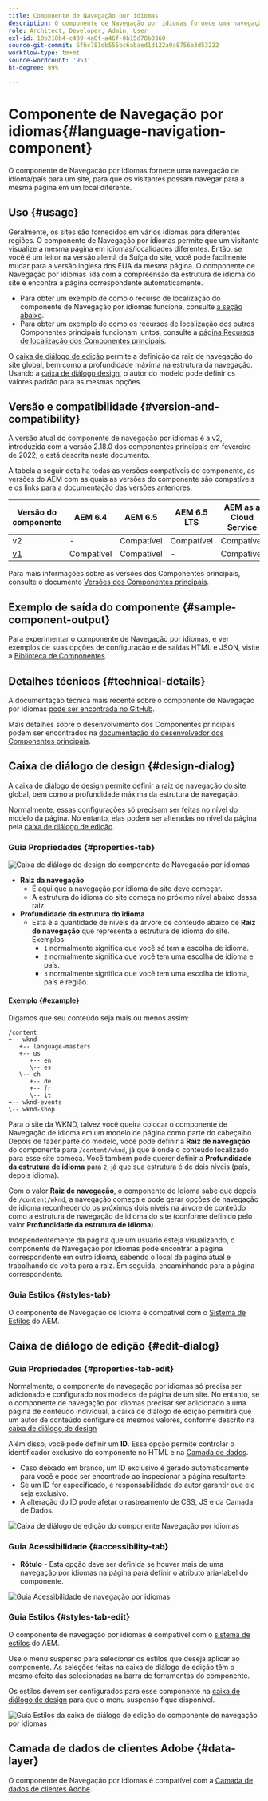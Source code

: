 ```yaml
---
title: Componente de Navegação por idiomas
description: O componente de Navegação por idiomas fornece uma navegação de idioma/país para um site, para que os visitantes possam navegar para a mesma página em um local diferente.
role: Architect, Developer, Admin, User
exl-id: 10b218b4-c439-4a0f-a46f-0b15d78b0360
source-git-commit: 6fbc781db555bc6abaed1d122a9a8756e3d53222
workflow-type: tm+mt
source-wordcount: '953'
ht-degree: 99%

---
```


# Componente de Navegação por idiomas{#language-navigation-component}

O componente de Navegação por idiomas fornece uma navegação de idioma/país para um site, para que os visitantes possam navegar para a mesma página em um local diferente.

## Uso {#usage}

Geralmente, os sites são fornecidos em vários idiomas para diferentes regiões. O componente de Navegação por idiomas permite que um visitante visualize a mesma página em idiomas/localidades diferentes. Então, se você é um leitor na versão alemã da Suíça do site, você pode facilmente mudar para a versão inglesa dos EUA da mesma página. O componente de Navegação por idiomas lida com a compreensão da estrutura de idioma do site e encontra a página correspondente automaticamente.

* Para obter um exemplo de como o recurso de localização do componente de Navegação por idiomas funciona, consulte [a seção abaixo](#example).
* Para obter um exemplo de como os recursos de localização dos outros Componentes principais funcionam juntos, consulte a [página Recursos de localização dos Componentes principais](/help/get-started/localization.md).

O [caixa de diálogo de edição](#edit-dialog) permite a definição da raiz de navegação do site global, bem como a profundidade máxima na estrutura da navegação. Usando a [caixa de diálogo design](#design-dialog), o autor do modelo pode definir os valores padrão para as mesmas opções.

## Versão e compatibilidade {#version-and-compatibility}

A versão atual do componente de navegação por idiomas é a v2, introduzida com a versão 2.18.0 dos componentes principais em fevereiro de 2022, e está descrita neste documento.

A tabela a seguir detalha todas as versões compatíveis do componente, as versões do AEM com as quais as versões do componente são compatíveis e os links para a documentação das versões anteriores.

| Versão do componente | AEM 6.4 | AEM 6.5 | AEM 6.5 LTS | AEM as a Cloud Service |
|--- |--- |--- |---|---|
| v2 | - | Compatível | Compatível | Compatível |
| [v1](v1/language-navigation.md) | Compatível | Compatível | - | Compatível |

Para mais informações sobre as versões dos Componentes principais, consulte o documento [Versões dos Componentes principais](/help/versions.md).

## Exemplo de saída do componente {#sample-component-output}

Para experimentar o componente de Navegação por idiomas, e ver exemplos de suas opções de configuração e de saídas HTML e JSON, visite a [Biblioteca de Componentes](https://adobe.com/go/aem_cmp_library_langnav_br).

## Detalhes técnicos {#technical-details}

A documentação técnica mais recente sobre o componente de Navegação por idiomas [pode ser encontrada no GitHub](https://adobe.com/go/aem_cmp_tech_langnav_v2_br).

Mais detalhes sobre o desenvolvimento dos Componentes principais podem ser encontrados na [documentação do desenvolvedor dos Componentes principais](/help/developing/overview.md).

## Caixa de diálogo de design {#design-dialog}

A caixa de diálogo de design permite definir a raiz de navegação do site global, bem como a profundidade máxima da estrutura de navegação.

Normalmente, essas configurações só precisam ser feitas no nível do modelo da página. No entanto, elas podem ser alteradas no nível da página pela [caixa de diálogo de edição](#edit-dialog).

### Guia Propriedades {#properties-tab}

![Caixa de diálogo de design do componente de Navegação por idiomas](/help/assets/language-navigation-design.png)

* **Raiz da navegação**
   * É aqui que a navegação por idioma do site deve começar.
   * A estrutura do idioma do site começa no próximo nível abaixo dessa raiz.
* **Profundidade da estrutura do idioma**
   * Esta é a quantidade de níveis da árvore de conteúdo abaixo de **Raiz de navegação** que representa a estrutura de idioma do site. Exemplos:
      * `1` normalmente significa que você só tem a escolha de idioma.
      * `2` normalmente significa que você tem uma escolha de idioma e país.
      * `3` normalmente significa que você tem uma escolha de idioma, país e região.

#### Exemplo {#example}

Digamos que seu conteúdo seja mais ou menos assim:

```
/content
+-- wknd
   +-- language-masters
   +-- us
      +-- en
      \-- es
   \-- ch
      +-- de
      +-- fr
      \-- it
+-- wknd-events
\-- wknd-shop
```

Para o site da WKND, talvez você queira colocar o componente de Navegação de idioma em um modelo de página como parte do cabeçalho. Depois de fazer parte do modelo, você pode definir a **Raiz de navegação** do componente para `/content/wknd`, já que é onde o conteúdo localizado para esse site começa. Você também pode querer definir a **Profundidade da estrutura de idioma** para `2`, já que sua estrutura é de dois níveis (país, depois idioma).

Com o valor **Raiz de navegação**, o componente de Idioma sabe que depois de `/content/wknd`, a navegação começa e pode gerar opções de navegação de idioma reconhecendo os próximos dois níveis na árvore de conteúdo como a estrutura de navegação de idioma do site (conforme definido pelo valor **Profundidade da estrutura de idioma**).

Independentemente da página que um usuário esteja visualizando, o componente de Navegação por idiomas pode encontrar a página correspondente em outro idioma, sabendo o local da página atual e trabalhando de volta para a raiz. Em seguida, encaminhando para a página correspondente.

### Guia Estilos {#styles-tab}

O componente de Navegação de Idioma é compatível com o [Sistema de Estilos](/help/get-started/authoring.md#component-styling) do AEM.

## Caixa de diálogo de edição {#edit-dialog}

### Guia Propriedades {#properties-tab-edit}

Normalmente, o componente de navegação por idiomas só precisa ser adicionado e configurado nos modelos de página de um site. No entanto, se o componente de navegação por idiomas precisar ser adicionado a uma página de conteúdo individual, a caixa de diálogo de edição permitirá que um autor de conteúdo configure os mesmos valores, conforme descrito na [caixa de diálogo de design](#design-dialog)

Além disso, você pode definir um **ID**. Essa opção permite controlar o identificador exclusivo do componente no HTML e na [Camada de dados](/help/developing/data-layer/overview.md).

* Caso deixado em branco, um ID exclusivo é gerado automaticamente para você e pode ser encontrado ao inspecionar a página resultante.
* Se um ID for especificado, é responsabilidade do autor garantir que ele seja exclusivo.
* A alteração do ID pode afetar o rastreamento de CSS, JS e da Camada de Dados.

![Caixa de diálogo de edição do componente Navegação por idiomas](/help/assets/language-navigation-edit.png)

### Guia Acessibilidade {#accessibility-tab}

* **Rótulo** - Esta opção deve ser definida se houver mais de uma navegação por idiomas na página para definir o atributo aria-label do componente.

![Guia Acessibilidade de navegação por idiomas](/help/assets/language-navigation-edit-accessibility.png)

### Guia Estilos {#styles-tab-edit}

O componente de navegação por idiomas é compatível com o [sistema de estilos](/help/get-started/authoring.md#component-styling) do AEM.

Use o menu suspenso para selecionar os estilos que deseja aplicar ao componente. As seleções feitas na caixa de diálogo de edição têm o mesmo efeito das selecionadas na barra de ferramentas do componente.

Os estilos devem ser configurados para esse componente na [caixa de diálogo de design](#design-dialog) para que o menu suspenso fique disponível.

![Guia Estilos da caixa de diálogo de edição do componente de navegação por idiomas](/help/assets/language-navigation-edit-styles.png)

## Camada de dados de clientes Adobe {#data-layer}

O componente de Navegação por idiomas é compatível com a [Camada de dados de clientes Adobe](/help/developing/data-layer/overview.md).
